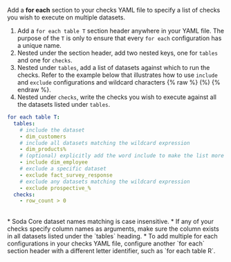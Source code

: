 Add a **for each** section to your checks YAML file to specify a list of checks you wish to execute on multiple datasets. 

1. Add a `for each table T` section header anywhere in your YAML file. The purpose of the `T` is only to ensure that every `for each` configuration has a unique name. 
2. Nested under the section header, add two nested keys, one for `tables` and one for `checks`. 
3. Nested under `tables`, add a list of datasets against which to run the checks. Refer to the example below that illustrates how to use `include` and `exclude` configurations and wildcard characters {% raw %} (%) {% endraw %}.
4. Nested under `checks`, write the checks you wish to execute against all the datasets listed under `tables`. 

```yaml
for each table T:
  tables:
    # include the dataset 
    - dim_customers
    # include all datasets matching the wildcard expression
    - dim_products%
    # (optional) explicitly add the word include to make the list more readable
    - include dim_employee
    # exclude a specific dataset
    - exclude fact_survey_response
    # exclude any datasets matching the wildcard expression
    - exclude prospective_%
  checks:
    - row_count > 0
```

<br />
* Soda Core dataset names matching is case insensitive.
* If any of your checks specify column names as arguments, make sure the column exists in all datasets listed under the `tables` heading.
* To add multiple for each configurations in your checks YAML file, configure another `for each` section header with a different letter identifier, such as `for each table R`.